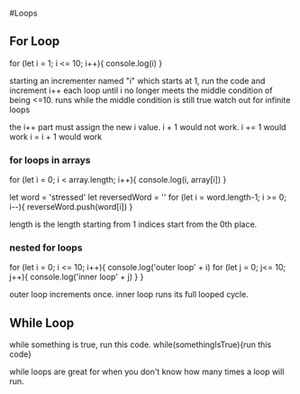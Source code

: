 #Loops

## For Loop

for (let i = 1; i <= 10; i++){
console.log(i)
}

starting an incrementer named "i" which starts at 1, run the code and increment i++ each loop until i no longer meets the middle condition of being <=10.
runs while the middle condition is still true
watch out for infinite loops

the i++ part must assign the new i value.
i + 1 would not work.
i += 1 would work
i = i + 1 would work

### for loops in arrays

for (let i = 0; i < array.length; i++){
console.log(i, array[i])
}

let word = 'stressed'
let reversedWord = ''
for (let i = word.length-1; i >= 0; i--){
reverseWord.push(word[i])
}

length is the length starting from 1
indices start from the 0th place.

### nested for loops

for (let i = 0; i <= 10; i++){
console.log('outer loop' + i)
for (let j = 0; j<= 10; j++){
console.log('inner loop' + j)
}
}

outer loop increments once. inner loop runs its full looped cycle.

## While Loop

while something is true, run this code.
while(somethingIsTrue){run this code}

while loops are great for when you don't know how many times a loop will run.
